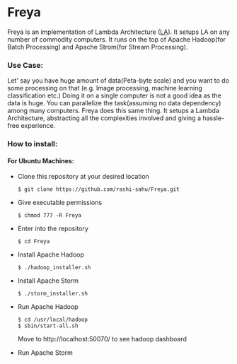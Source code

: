 # Freya

Freya is an implementation of Lambda Architecture ([LA](http://lambda-architecture.net/)). It setups LA on any number of commodity computers. It runs on the top of Apache Hadoop(for Batch Processing) and Apache Strom(for Stream Processing). 

### Use Case:
Let' say you have huge amount of data(Peta-byte scale) and you want to do some processing on that (e.g. Image processing, machine learning classification etc.)
Doing it on a single computer is not a good idea as the data is huge. You can parallelize the task(assuming no data dependency) among many computers. Freya does this same thing. It setups a Lambda Architecture, abstracting all the complexities involved and giving a hassle-free experience. 

### How to install:

#### For Ubuntu Machines:

- Clone this repository at your desired location
    ```
    $ git clone https://github.com/rashi-sahu/Freya.git
    ```
- Give executable permissions
    ```
    $ chmod 777 -R Freya
    ```
- Enter into the repository
    ```
    $ cd Freya
    ```
- Install Apache Hadoop
    ```
    $ ./hadoop_installer.sh
    ```
- Install Apache Storm
    ```
    $ ./storm_installer.sh
    ```
- Run Apache Hadoop
    ```
    $ cd /usr/local/hadoop
    $ sbin/start-all.sh
    ``` 
    Move to http://localhost:50070/ to see hadoop dashboard

- Run Apache Storm 
 